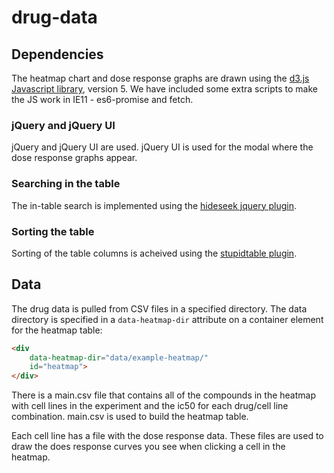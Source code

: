 # drug-data

## Dependencies

The heatmap chart and dose response graphs are drawn using the [d3.js Javascript library](https://d3js.org/), version 5. 
We have included some extra scripts to make the JS work in IE11 - es6-promise and fetch.

### jQuery and jQuery UI

jQuery and jQuery UI are used. jQuery UI is used for the modal where the dose response graphs appear.

### Searching in the table

The in-table search is implemented using the [hideseek jquery plugin](https://vdw.github.io/HideSeek/).

### Sorting the table

Sorting of the table columns is acheived using the [stupidtable plugin](https://github.com/joequery/Stupid-Table-Plugin).

## Data

The drug data is pulled from CSV files in a specified directory. The data directory is specified in a `data-heatmap-dir` attribute on a container element for the heatmap table:

```html
<div 
    data-heatmap-dir="data/example-heatmap/"
    id="heatmap">
</div>
```

There is a main.csv file that contains all of the compounds in the heatmap with cell lines in the experiment and the ic50 for each drug/cell line combination. 
main.csv is used to build the heatmap table.

Each cell line has a file with the dose response data. These files are used to draw the does response curves you see when clicking a cell in the heatmap.

